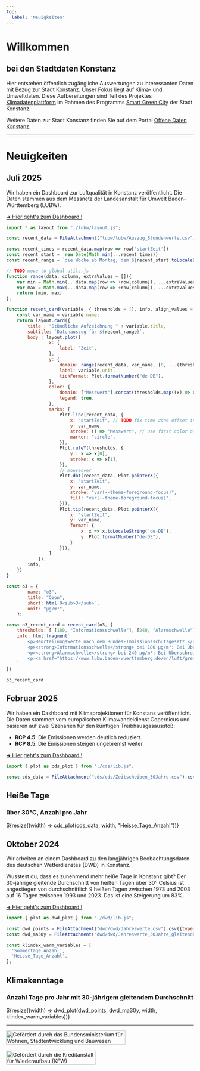 ```yaml
---
toc:
  label: 'Neuigkeiten'
---
```


<h1>Willkommen</h1>
<h2>bei den Stadtdaten Konstanz</h2>

Hier entstehen öffentlich zugängliche Auswertungen zu interessanten
Daten mit Bezug zur Stadt Konstanz. Unser Fokus liegt auf Klima- und
Umweltdaten. Diese Aufbereitungen sind Teil des Projektes
[Klimadatenplattform][project] im Rahmen des Programms [Smart Green
City][sgc] der Stadt Konstanz.

Weitere Daten zur Stadt Konstanz finden Sie auf dem Portal [Offene Daten
Konstanz][od].

[project]: https://smart-green-city-konstanz.de/klimadatenplattform
[sgc]: https://smart-green-city-konstanz.de/
[od]: https://offenedaten-konstanz.de/

---

<h1>Neuigkeiten</h1><h2></h2>


## Juli 2025

Wir haben ein Dashboard zur Luftqualität in Konstanz veröffentlicht.
Die Daten stammen aus dem Messnetz der Landesanstalt für
Umwelt Baden-Württemberg (LUBW).


[➜ Hier geht's zum Dashboard !](lubw/index.html)

```js
import * as layout from "./lubw/layout.js";

const recent_data = FileAttachment("lubw/lubw/Auszug_Stundenwerte.csv").csv({typed: true})
```

```js
const recent_times = recent_data.map(row => row['startZeit'])
const recent_start =  new Date(Math.min(...recent_times))
const recent_range = `die Woche ab Montag, dem ${recent_start.toLocaleDateString('de-DE', {year: 'numeric', month: 'long', day: 'numeric'})}`

// TODO move to global utils.js
function range(data, column, extraValues = []){
    var min = Math.min(...data.map(row => +row[column]), ...extraValues);
    var max = Math.max(...data.map(row => +row[column]), ...extraValues);
    return [min, max]
};

function recent_card(variable, { thresholds = [], info, align_values = [] } = {}) {
    const var_name = variable.name;
    return layout.card({
        title : "Stündliche Aufzeichnung " + variable.title,
        subtitle: `Datenauszug für ${recent_range}`,
        body : layout.plot({
                x: {
                    label: 'Zeit',
                },
                y: {
                    domain: range(recent_data, var_name, [0, ...(thresholds.map(x => x[0])), ...align_values]),
                    label: variable.unit,
                    tickFormat: Plot.formatNumber("de-DE"),
                },
                color: {
                    domain: ["Messwert"].concat(thresholds.map((x) => x[1])),
                    legend: true,
                },
                marks: [
                    Plot.line(recent_data, {
                        x: "startZeit", // TODO fix time zone offset in GUI
                        y: var_name,
                        stroke: () => "Messwert", // use first color of palette
                        marker: "circle",
                    }),
                    Plot.ruleY(thresholds, {
                        y : x => x[0],
                        stroke: x => x[1],
                    }),
                    // mouseover
                    Plot.dot(recent_data, Plot.pointerX({
                        x: "startZeit",
                        y: var_name,
                        stroke: "var(--theme-foreground-focus)",
                        fill: "var(--theme-foreground-focus)",
                    })),
                    Plot.tip(recent_data, Plot.pointerX({
                        x: "startZeit",
                        y: var_name,
                        format: {
                            x: x => x.toLocaleString('de-DE'),
                            y: Plot.formatNumber("de-DE"),
                        }
                    })),
                ]
            }),
        info,
    })
}

const o3 = {
        name: "o3",
        title: "Ozon",
        short: html`O<sub>3</sub>`,
        unit: "µg/m³",
    };
```

```js
const o3_recent_card = recent_card(o3, {
    thresholds: [ [180, "Informationsschwelle"], [240, "Alarmschwelle"] ],
    info: html.fragment`
        <p>Beurteilungswerte nach dem Bundes-Immissionsschutzgesetz:</p>
        <p><strong>Informationsschwelle</strong> bei 180 µg/m³: Bei Überschreitung besteht bereits bei kurzfristiger Exposition ein Risiko für die Gesundheit insbesondere empfindlicher Bevölkerungsgruppen. Es müssen unverzüglich Informationen bereitgestellt werden.</p>
        <p><strong>Alarmschwelle</strong> bei 240 µg/m³: Bei Überschreitung besteht selbst bei kurzfristiger Exposition ein Risiko für die Gesundheit der Gesamtbevölkerung. Es müssen unverzüglich Maßnahmen ergriffen werden.</p>
        <p><a href="https://www.lubw.baden-wuerttemberg.de/en/luft/grenzwerte/rechtlichegrundlagen">Weiterführende Informationen zu den Beurteilungswerten finden Sie auf den Seiten der LUBW.</a></p>
    `
})
```

```js
o3_recent_card
```

## Februar 2025

Wir haben ein Dashboard mit Klimaprojektionen für Konstanz
veröffentlicht. Die Daten stammen vom europäischen Klimawandeldienst
Copernicus und basieren auf zwei Szenarien für den künftigen
Treibhausgasausstoß:

  - **RCP 4.5**: Die Emissionen werden deutlich reduziert.
  - **RCP 8.5**: Die Emissionen steigen ungebremst weiter.

[➜ Hier geht's zum Dashboard !](cds/index.html)

```js
import { plot as cds_plot } from "./cds/lib.js";

const cds_data = FileAttachment("cds/cds/Zeitscheiben_30Jahre.csv").csv({typed: true});
```

<div class="card">
  <h2>Heiße Tage</h2>
  <h3>über 30℃, Anzahl pro Jahr</h3>
${resize((width) => cds_plot(cds_data, width, "Heisse_Tage_Anzahl"))}
</div> <!-- card -->


## Oktober 2024

Wir arbeiten an einem Dashboard zu den langjährigen Beobachtungsdaten
des deutschen Wetterdienstes (DWD) in Konstanz.

Wusstest du, dass es zunehmend mehr heiße Tage in Konstanz gibt?
Der 30-jährige gleitende Durchschnitt von heißen Tagen über 30° Celsius
ist angestiegen von durchschnittlich 9 heißen Tagen zwischen 1973 und
2003 auf 16 Tagen zwischen 1993 und 2023. Das ist eine Steigerung
um 83%.

[➜ Hier geht's zum Dashboard !](dwd/index.html)

```js
import { plot as dwd_plot } from "./dwd/lib.js";

const dwd_points = FileAttachment("dwd/dwd/Jahreswerte.csv").csv({typed: true})
const dwd_ma30y = FileAttachment("dwd/dwd/Jahreswerte_30Jahre_gleitender_Durchschnitt.csv").csv({typed: true})

const klindex_warm_variables = [
  'Sommertage_Anzahl',
  'Heisse_Tage_Anzahl',
];
```

<div class="card">
  <h2>Klimakenntage</h2>
  <h3>Anzahl Tage pro Jahr mit 30-jährigem gleitendem Durchschnitt</h3>
${resize((width) => dwd_plot(dwd_points, dwd_ma30y, width, klindex_warm_variables))}
</div> <!-- card -->

---

<div style="display: flex; align-items: center; flex-wrap: wrap; gap: 1rem;">
  <img
    style="flex: 0 1 auto; max-width: 20rem; width: 100%;"
    title="Smart City Sponsor"
    alt="Gefördert durch das Bundensministerium für Wohnen, Stadtentwicklung und Bauwesen"
    src="/assets/sponsor-BMWSB.svg"
  />
  <img
    style="flex: 0 1 auto; max-width: 15rem; width: 100%;"
    title="Smart City Sponsor"
    alt="Gefördert durch die Kreditanstalt für Wiederaufbau (KFW)"
    src="/assets/sponsor-KFW.png"
  />
</div>
